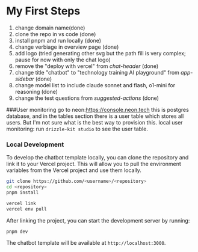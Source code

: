 # My First Steps

1. change domain name(done)
2. clone the repo in vs code (done)
3. install pnpm and run locally (done)
4. change verbiage in overview page (done)
5. add logo (tried generating other svg but the path fill is very complex; pause for now with only the chat logo)
6. remove the "deploy with vercel" from *chat-header* (done)
7. change title "chatbot" to "technology training AI playground" from *app-sidebar* (done)
8. change model list to include claude sonnet and flash, o1-mini for reasoning (done)
9. change the test questions from *suggested-actions* (done)

###User monitoring
go to neon:https://console.neon.tech
this is postgres database, and in the tables section there is a user table which stores all users. But I'm not sure what is the best way to provision this.
local user monitoring: run `drizzle-kit studio` to see the user table.

### Local Development

To develop the chatbot template locally, you can clone the repository and link it to your Vercel project. This will allow you to pull the environment variables from the Vercel project and use them locally.

```bash
git clone https://github.com/<username>/<repository>
cd <repository>
pnpm install

vercel link
vercel env pull
```

After linking the project, you can start the development server by running:

```bash
pnpm dev
```

The chatbot template will be available at `http://localhost:3000`.
